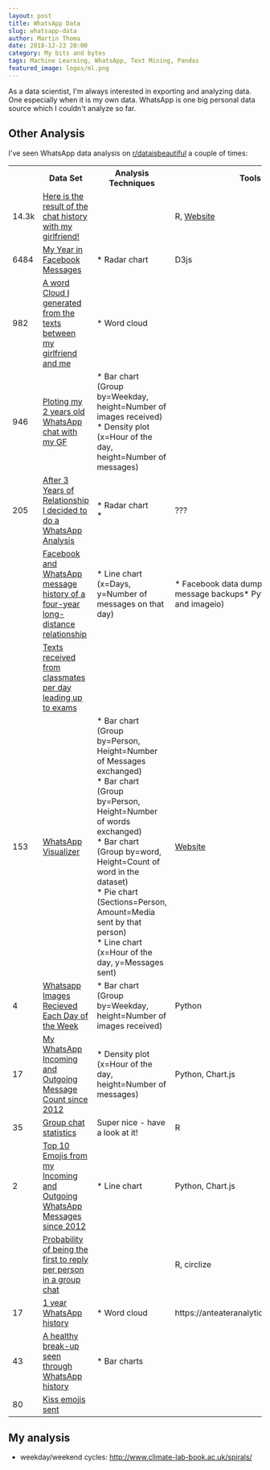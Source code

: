 ```yaml
---
layout: post
title: WhatsApp Data
slug: whatsapp-data
author: Martin Thoma
date: 2018-12-23 20:00
category: My bits and bytes
tags: Machine Learning, WhatsApp, Text Mining, Pandas
featured_image: logos/ml.png
---
```

As a data scientist, I'm always interested in exporting and analyzing data. One
especially when it is my own data. WhatsApp is one big personal data source
which I couldn't analyze so far.


## Other Analysis

I've seen WhatsApp data analysis on [r/dataisbeautiful](https://www.reddit.com/r/dataisbeautiful/)
a couple of times:

<table>
    <tr>
        <th></th>
        <th>Data Set</th>
        <th>Analysis Techniques</th>
        <th>Tools</th>
    </tr>
    <tr>
        <td>14.3k</td>
        <td><a href="https://www.reddit.com/r/dataisbeautiful/comments/8fl589/i_built_a_tool_to_visualize_whatsapp_chats_here/">Here is the result of the chat history with my girlfriend!</a></td>
        <td></td>
        <td>R, <a href="https://chatanalyzer.moritzwolf.com/">Website</a></td>
    </tr>
    <tr>
        <td>6484</td>
        <td><a href="https://www.reddit.com/r/dataisbeautiful/comments/5pi9sn/my_year_in_facebook_messages_created_with_d3js_oc/">My Year in Facebook Messages</a></td>
        <td>*&nbsp;Radar chart</td>
        <td>D3js</td>
    </tr>
    <tr>
        <td>982</td>
        <td><a href="https://www.reddit.com/r/dataisbeautiful/comments/8bh5tx/a_word_cloud_i_generated_from_the_texts_between/">A word Cloud I generated from the texts between my girlfriend and me</a></td>
        <td>* Word cloud</td>
        <td></td>
    </tr>
    <tr>
        <td>946</td>
        <td><a href="https://www.reddit.com/r/dataisbeautiful/comments/64s3hg/ploting_my_2_years_old_whatsapp_chat_with_my_gf_oc/">Ploting my 2 years old WhatsApp chat with my GF</a></td>
        <td>* Bar chart (Group by=Weekday, height=Number of images received)<br/>* Density plot (x=Hour of the day, height=Number of messages)</td>
        <td></td>
    </tr>
    <tr>
        <td>205</td>
        <td><a href="https://www.reddit.com/r/dataisbeautiful/comments/8ogo4w/after_3_years_of_relationship_i_decided_to_do_a/">After 3 Years of Relationship I decided to do a WhatsApp Analysis</a></td>
        <td>* Radar chart<br/>*&nbsp;</td>
        <td>???</td>
    </tr>
    <tr>
        <td></td>
        <td><a href="https://www.reddit.com/r/dataisbeautiful/comments/a8nwkg/oc_facebook_and_whatsapp_message_history_of_a/">Facebook and WhatsApp message history of a four-year long-distance relationship</a></td>
        <td>* Line chart (x=Days, y=Number of messages on that day)</td>
        <td>*&nbsp;Facebook data dump and WhatsApp message backups*&nbsp;Python (matplotlib and imageio)</td>
    </tr>
    <tr>
        <td></td>
        <td><a href="https://www.reddit.com/r/dataisbeautiful/comments/a8gwn0/oc_texts_received_from_classmates_per_day_leading/">Texts received from classmates per day leading up to exams</a></td>
        <td></td>
        <td></td>
    </tr>
    <tr>
        <td>153</td>
        <td><a href="https://www.reddit.com/r/dataisbeautiful/comments/a6ieu6/oc_whatsapp_visualizer_i_made_a_webpage_to/">WhatsApp Visualizer</a></td>
        <td>* Bar chart (Group by=Person, Height=Number of Messages exchanged)<br/>* Bar chart (Group by=Person, Height=Number of words exchanged)<br/>* Bar chart (Group by=word, Height=Count of word in the dataset)<br/>* Pie chart (Sections=Person, Amount=Media sent by that person)<br/>* Line chart (x=Hour of the day, y=Messages sent)</td>
        <td><a href="https://ameyrk.me/whatsapp-visualizer/">Website</a></td>
    </tr>
    <tr>
        <td>4</td>
        <td><a href="https://www.reddit.com/r/dataisbeautiful/comments/88le7m/whatsapp_images_recieved_each_day_of_the_weekoc/">Whatsapp Images Recieved Each Day of the Week</a></td>
        <td>* Bar chart (Group by=Weekday, height=Number of images received)</td>
        <td>Python</td>
    </tr>
    <tr>
        <td>17</td>
        <td><a href="https://www.reddit.com/r/dataisbeautiful/comments/8uqtpm/my_whatsapp_incoming_and_outgoing_message_count/">My WhatsApp Incoming and Outgoing Message Count since 2012</a></td>
        <td>* Density plot (x=Hour of the day, height=Number of messages)</td>
        <td>Python, Chart.js</td>
    </tr>
    <tr>
        <td>35</td>
        <td><a href="https://www.reddit.com/r/dataisbeautiful/comments/83m11s/group_chat_statistics_oc/">Group chat statistics</a></td>
        <td>Super nice - have a look at it!</td>
        <td>R</td>
    </tr>
    <tr>
        <td>2</td>
        <td><a href="https://www.reddit.com/r/dataisbeautiful/comments/8x1tdc/top_10_emojis_from_my_incoming_and_outgoing/">Top 10 Emojis from my Incoming and Outgoing WhatsApp Messages since 2012</a></td>
        <td>* Line chart</td>
        <td>Python, Chart.js</td>
    </tr>
    <tr>
        <td></td>
        <td><a href="https://www.reddit.com/r/dataisbeautiful/comments/82z6yk/probability_of_being_the_first_to_reply_per/">Probability of being the first to reply per person in a group chat</a></td>
        <td></td>
        <td>R,&nbsp;circlize</td>
    </tr>
    <tr>
        <td>17</td>
        <td><a href="https://www.reddit.com/r/dataisbeautiful/comments/9qjr5p/oc_we_just_broke_up_after_1_year_and_it_hurts_our/">1 year WhatsApp history</a></td>
        <td>* Word cloud</td>
        <td>https://anteateranalytics.com/whatsapp</td>
    </tr>
    <tr>
        <td>43</td>
        <td><a href="https://www.reddit.com/r/dataisbeautiful/comments/9v5okd/a_healthy_breakup_seen_through_whatsapp_history_oc/">A healthy break-up seen through WhatsApp history</a></td>
        <td>* Bar charts</td>
        <td></td>
    </tr>
    <tr>
        <td>80</td>
        <td><a href="https://www.reddit.com/r/dataisbeautiful/comments/99qbqf/kiss_emojis_sent_during_two_month_fling_with_a/">Kiss emojis sent</a></td>
        <td></td>
        <td></td>
    </tr>
</table>

## My analysis

* weekday/weekend cycles: http://www.climate-lab-book.ac.uk/spirals/


